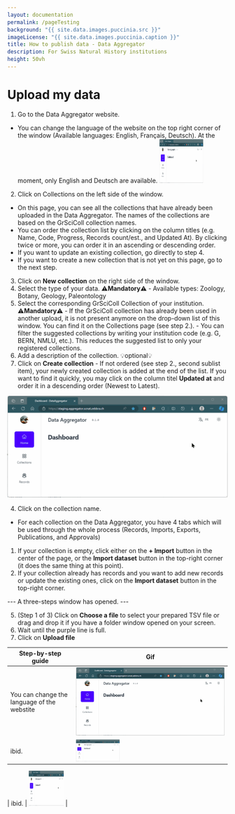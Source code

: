 ```yaml
---
layout: documentation
permalink: /pageTesting
background: "{{ site.data.images.puccinia‎.src }}"
imageLicense: "{{ site.data.images.puccinia‎.caption }}"
title: How to publish data - Data Aggregator
description: For Swiss Natural History institutions
height: 50vh
---
```


# Upload my data
1. Go to the Data Aggregator website.
- You can change the language of the website on the top right corner of the window (Available languages: English, Français, Deutsch). At the moment, only English and Deutsch are available.
  <img src="/assets/gif/20240807_LanguagesChange.gif" width="100" height="100" />
2. Click on Collections on the left side of the window.
- On this page, you can see all the collections that have already been uploaded in the Data Aggregator. The names of the collections are based on the GrSciColl collection names.
- You can order the collection list by clicking on the column titles (e.g. Name, Code, Progress, Records count/est., and Updated At). By clicking twice or more, you can order it in an ascending or descending order.
- If you want to update an existing collection, go directly to step 4.
- If you want to create a new collection that is not yet on this page, go to the next step.

3. Click on **New collection** on the right side of the window.
  1. Select the type of your data. ⚠️**Mandatory**⚠️
    - Available types: Zoology, Botany, Geology, Paleontology
  2. Select the corresponding GrSciColl Collection of your institution. ⚠️**Mandatory**⚠️
    - If the GrSciColl collection has already been used in another upload, it is not present anymore on the drop-down list of this window. You can find it on the Collections page (see step 2.).
    - You can filter the suggested collections by writing your institution code (e.g. G, BERN, NMLU, etc.). This reduces the suggested list to only your registered collections.
  3. Add a description of the collection. 💡optional💡
  4. Click on **Create collection**
    - If not ordered (see step 2., second sublist item), your newly created collection is added at the end of the list. If you want to find it quickly, you may click on the column titel **Updated at** and order it in a descending order (Newest to Latest).

![gif test](/assets/gif/20240807_LanguagesChange.gif)

4. Click on the collection name.
  - For each collection on the Data Aggregator, you have 4 tabs which will be used through the whole process (Records, Imports, Exports, Publications, and Approvals)
  1. If your collection is empty, click either on the **+ Import** button in the center of the page, or the **Import dataset** button in the top-right corner (it does the same thing at this point).
  2. If your collection already has records and you want to add new records or update the existing ones, click on the **Import dataset** button in the top-right corner.

--- A three-steps window has opened. ---

5. (Step 1 of 3) Click on **Choose a file** to select your prepared TSV file or drag and drop it if you have a folder window opened on your screen.
  1. Wait until the purple line is full.
  2. Click on **Upload file**




| Step-by-step guide | Gif |
| ------------------ | --- |
| You can change the language of the webstite | ![gif test](/assets/gif/20240807_LanguagesChange.gif) |
| ibid. | <img src="/assets/gif/20240807_LanguagesChange.gif" width="100" height="50" /> |

| ibid. | <img src="/assets/gif/20240807_LanguagesChange.gif" width="80" height="80" /> |

